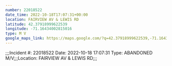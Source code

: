 ```yaml
---
number: 22018522
date_time: 2022-10-18T17:07:31+00:00
location: FAIRVIEW AV & LEWIS RD
latitude: 42.37918999622539
longitude: -71.16434002815016
type: M V
google_maps_link: https://maps.google.com/?q=42.37918999622539,-71.16434002815016
---
```


;;;Incident #: 22018522  Date: 2022-10-18 17:07:31   Type: ABANDONED M/V;;;Location: FAIRVIEW AV & LEWIS RD;;;

